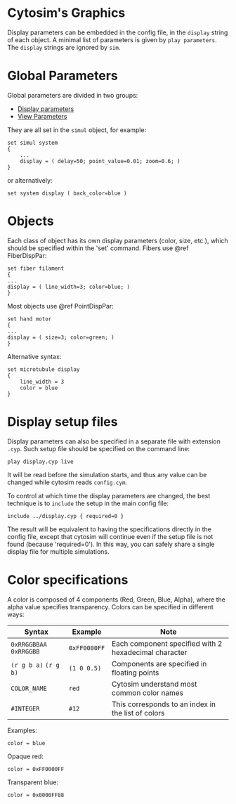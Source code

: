 # Cytosim's Graphics
 
Display parameters can be embedded in the config file, in the `display` string of each object.
A minimal list of parameters is given by `play parameters`.
The `display` strings are ignored by `sim`.

# Global Parameters
 
Global parameters are divided in two groups:

* [Display parameters](display.md)
* [View Parameters](view.md)
 
They are all set in the `simul` object, for example:
  
	set simul system
	{
		...
		display = ( delay=50; point_value=0.01; zoom=0.6; )
	}

or alternatively:
  
	set system display ( back_color=blue )

# Objects

Each class of object has its own display parameters (color, size, etc.),
which should be specified within the 'set' command.
Fibers use @ref FiberDispPar:

	set fiber filament
	{
	...
	display = ( line_width=3; color=blue; )
	}
 
Most objects use @ref PointDispPar:
 
	set hand motor
	{
	...
	display = ( size=3; color=green; )
	}
 
Alternative syntax:
 
	set microtubule display
	{
		line_width = 3
		color = blue
	}


# Display setup files

Display parameters can also be specified in a separate file with extension `.cyp`.
Such setup file should be specified on the command line:

	play display.cyp live

It will be read before the simulation starts, and thus any value can be changed
while cytosim reads `config.cym`.

To control at which time the display parameters are changed, the best technique is to 
`include` the setup in the main config file:

	include ../display.cyp { required=0 }

The result will be equivalent to having the specifications directly in the config file, 
except that cytosim will continue even if the setup file is not found (because 'required=0').
In this way, you can safely share a single display file for multiple simulations.
 
# Color specifications
 
A color is composed of 4 components (Red, Green, Blue, Alpha), where the alpha value
specifies transparency. Colors can be specified in different ways:
 
Syntax                    | Example      | Note                                                  |
--------------------------|--------------|--------------------------------------------------------
`0xRRGGBBAA` `0xRRGGBB`   | `0xFF0000FF` | Each component specified with 2 hexadecimal character
`(r g b a)` `(r g b)`     | `(1 0 0.5)`  | Components are specified in floating points
`COLOR_NAME`              | `red`        | Cytosim understand most common color names
`#INTEGER`                | `#12`        | This corresponds to an index in the list of colors
 
Examples:

	color = blue

Opaque red:
	
	color = 0xFF0000FF

Transparent blue:
	
	color = 0x0000FF88


